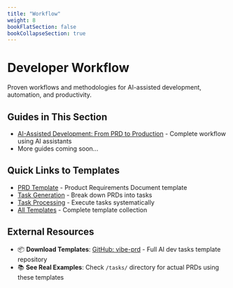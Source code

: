 ```yaml
---
title: "Workflow"
weight: 8
bookFlatSection: false
bookCollapseSection: true
---
```


# Developer Workflow

Proven workflows and methodologies for AI-assisted development, automation, and productivity.

## Guides in This Section

- [AI-Assisted Development: From PRD to Production](/docs/workflow/ai-development-workflow/) - Complete workflow using AI assistants
- More guides coming soon...

## Quick Links to Templates

- [PRD Template](/docs/templates/create-prd/) - Product Requirements Document template
- [Task Generation](/docs/templates/generate-tasks/) - Break down PRDs into tasks
- [Task Processing](/docs/templates/process-task-list/) - Execute tasks systematically
- [All Templates](/docs/templates/) - Complete template collection

## External Resources

- 📦 **Download Templates**: [GitHub: vibe-prd](https://github.com/jeremylongshore/vibe-prd) - Full AI dev tasks template repository
- 📚 **See Real Examples**: Check `/tasks/` directory for actual PRDs using these templates